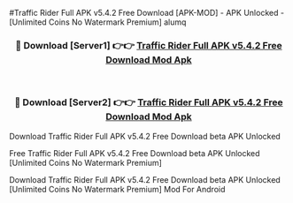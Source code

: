 #Traffic Rider Full APK v5.4.2 Free Download [APK-MOD] - APK Unlocked - [Unlimited Coins No Watermark Premium] alumq



<div align="center">

<h3>🔴 Download [Server1] 👉👉 <a href="https://momento.my/?title=Traffic_Rider_Full_APK_v5.4.2_Free_Download">Traffic Rider Full APK v5.4.2 Free Download Mod Apk</a></h3><br>

<h3>🔴 Download [Server2] 👉👉 <a href="https://momento.my/?title=Traffic_Rider_Full_APK_v5.4.2_Free_Download">Traffic Rider Full APK v5.4.2 Free Download Mod Apk</a></h3>
</div>



Download Traffic Rider Full APK v5.4.2 Free Download beta APK Unlocked

Free Traffic Rider Full APK v5.4.2 Free Download beta APK Unlocked [Unlimited Coins No Watermark Premium]

Download Traffic Rider Full APK v5.4.2 Free Download beta APK Unlocked [Unlimited Coins No Watermark Premium] Mod For Android
